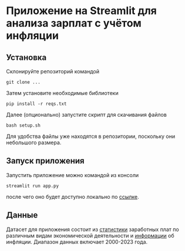 # Приложение на Streamlit для анализа зарплат с учётом инфляции

## Установка

Склонируйте репозиторий командой
```shell
git clone ...
```

Затем установите необходимые библиотеки
```shell
pip install -r reqs.txt
```

Далее (опционально) запустите скрипт для скачивания файлов
```shell
bash setup.sh
```

Для удобства файлы уже находятся в репозитории, поскольку они небольшого размера.

## Запуск приложения

Запустить приложение можно командой из консоли
```shell
streamlit run app.py
```
после чего оно будет доступно локально по [ссылке](http://localhost:8501/).

## Данные

Датасет для приложения состоит из [статистики](https://rosstat.gov.ru/storage/mediabank/tab3-zpl_2023.xlsx) заработных
плат по различным видам экономической деятельности и [информации](https://xn----ctbjnaatncev9av3a8f8b.xn--p1ai/%D1%82%D0%B0%D0%B1%D0%BB%D0%B8%D1%86%D1%8B-%D0%B8%D0%BD%D1%84%D0%BB%D1%8F%D1%86%D0%B8%D0%B8) 
об инфляции. Диапазон данных включает 2000-2023 года.
